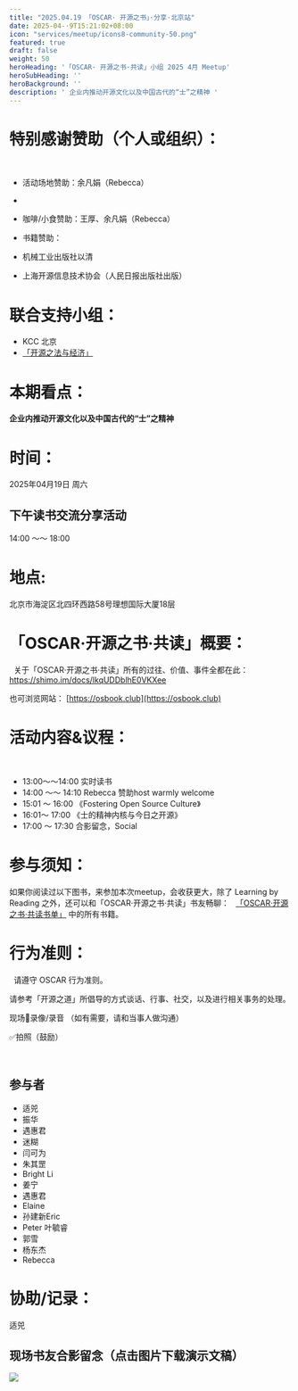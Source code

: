 ```yaml
---
title: "2025.04.19 「OSCAR· 开源之书」·分享·北京站"
date: 2025-04-·9T15:21:02+08:00
icon: "services/meetup/icons8-community-50.png"
featured: true
draft: false
weight: 50
heroHeading: '「OSCAR· 开源之书·共读」小组 2025 4月 Meetup'
heroSubHeading: ''
heroBackground: ''
description: ' 企业内推动开源文化以及中国古代的“士”之精神 '
---
```



# 特别感谢赞助（个人或组织）：
 
* 活动场地赞助：余凡娟（Rebecca）

* 
* 咖啡/小食赞助：王厚、余凡娟（Rebecca）

* 书籍赞助： 

*    机械工业出版社以清
*    上海开源信息技术协会（人民日报出版社出版）

# 联合支持小组：

* KCC 北京
* [「开源之法与经济」](https://opensourceway.community/posts/os-license-and-copyleft/build-os-licensing-workgroup/)

# 本期看点：

**企业内推动开源文化以及中国古代的“士”之精神**


# 时间：

2025年04月19日 周六 

## 下午读书交流分享活动

14:00 ～～ 18:00


# 地点: 

北京市海淀区北四环西路58号理想国际大厦18层


# 「OSCAR·开源之书·共读」概要：
 
关于「OSCAR·开源之书·共读」所有的过往、价值、事件全都在此：
 
https://shimo.im/docs/lkqUDDblhE0VKXee

也可浏览网站： [https://osbook.club](https://osbook.club)


# 活动内容&议程：
 

- 13:00～～14:00   实时读书
- 14:00 ～～ 14:10  Rebecca 赞助host warmly welcome
- 15:01 ～ 16:00   《Fostering Open Source Culture》
- 16:01～ 17:00   《士的精神内核与今日之开源》
- 17:00 ～ 17:30 合影留念，Social


# 参与须知：

如果你阅读过以下图书，来参加本次meetup，会收获更大，除了 Learning by Reading 之外，还可以和「OSCAR·开源之书·共读」书友畅聊：
 
[「OSCAR·开源之书·共读书单」](https://osbook.club/work/) 中的所有书籍。

# 行为准则：
 
请遵守 OSCAR 行为准则。

请参考「开源之道」所倡导的方式谈话、行事、社交，以及进行相关事务的处理。

现场🚫录像/录音 （如有需要，请和当事人做沟通）

✅拍照（鼓励）

 
## 参与者

* 适兕
* 振华
* 遇惠君
* 迷糊
* 闫可为
* 朱其罡
* Bright Li
* 姜宁
* 遇惠君
* Elaine
* 孙建新Eric
* Peter 叶毓睿
* 郭雪
* 杨东杰
* Rebecca


# 协助/记录：

适兕

## 现场书友合影留念（点击图片下载演示文稿）

[![](/images/meetup/2025-04-19-meetup-all.jpg)](https://1drv.ms/b/c/db5a2447fe9336b8/EVeI9QpzP2FFleuFJlHZ60oBUy3U_qn8tPNYmSM3LVdkrw?e=IBrtzo)
